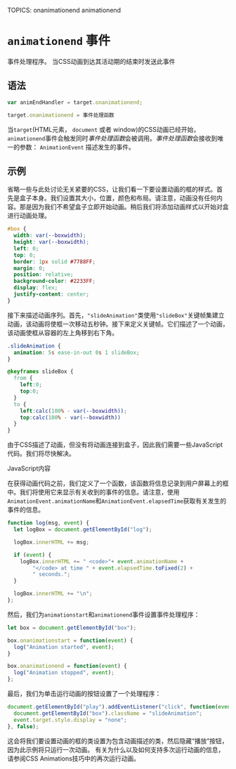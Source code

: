TOPICS: onanimationend
        animationend

# `animationend` 事件

事件处理程序。 当CSS动画到达其活动期的结束时发送此事件

## 语法

```javascript
var animEndHandler = target.onanimationend;

target.onanimationend = 事件处理函数
```

当`target`(HTML元素， `document` 或者 window)的CSS动画已经开始，`animationend`事件会触发同时*事件处理函数*会被调用。*事件处理函数*会接收到唯一的参数：
`AnimationEvent` 描述发生的事件。

## 示例

省略一些与此处讨论无关紧要的CSS，让我们看一下要设置动画的框的样式。首先是盒子本身。我们设置其大小，位置，颜色和布局。请注意，动画没有任何内容。那是因为我们不希望盒子立即开始动画。稍后我们将添加动画样式以开始对盒进行动画处理。

```css
#box {
  width: var(--boxwidth);
  height: var(--boxwidth);
  left: 0;
  top: 0;
  border: 1px solid #7788FF;
  margin: 0;
  position: relative;
  background-color: #2233FF;
  display: flex;
  justify-content: center;
}
```

接下来描述动画序列。首先，`"slideAnimation"`类使用`"slideBox"`关键帧集建立动画，该动画将使框一次移动五秒钟。接下来定义关键帧。它们描述了一个动画，该动画使框从容器的左上角移到右下角。

```css
.slideAnimation {
  animation: 5s ease-in-out 0s 1 slideBox;
}

@keyframes slideBox {
  from {
    left:0;
    top:0;
  }
  to {
    left:calc(100% - var(--boxwidth));
    top:calc(100% - var(--boxwidth))
  }
}
```

由于CSS描述了动画，但没有将动画连接到盒子，因此我们需要一些JavaScript代码。我们将尽快解决。

JavaScript内容

在获得动画代码之前，我们定义了一个函数，该函数将信息记录到用户屏幕上的框中。我们将使用它来显示有关收到的事件的信息。请注意，使用`AnimationEvent.animationName`和`AnimationEvent.elapsedTime`获取有关发生的事件的信息。

```javascript
function log(msg, event) {
  let logBox = document.getElementById("log");

  logBox.innerHTML += msg;

  if (event) {
    logBox.innerHTML += " <code>"+ event.animationName +
        "</code> at time " + event.elapsedTime.toFixed(2) +
        " seconds.";
  }

  logBox.innerHTML += "\n";
};
```

然后，我们为`animationstart`和`animationend`事件设置事件处理程序：

```javascript
let box = document.getElementById("box");

box.onanimationstart = function(event) {
  log("Animation started", event);
}

box.onanimationend = function(event) {
  log("Animation stopped", event);
};
```

最后，我们为单击运行动画的按钮设置了一个处理程序：

```javascript
document.getElementById("play").addEventListener("click", function(event) {
  document.getElementById("box").className = "slideAnimation";
  event.target.style.display = "none";
}, false);
```

这会将我们要设置动画的框的类设置为包含动画描述的类，然后隐藏“播放”按钮，因为此示例将只运行一次动画。 有关为什么以及如何支持多次运行动画的信息，请参阅CSS Animations技巧中的再次运行动画。

